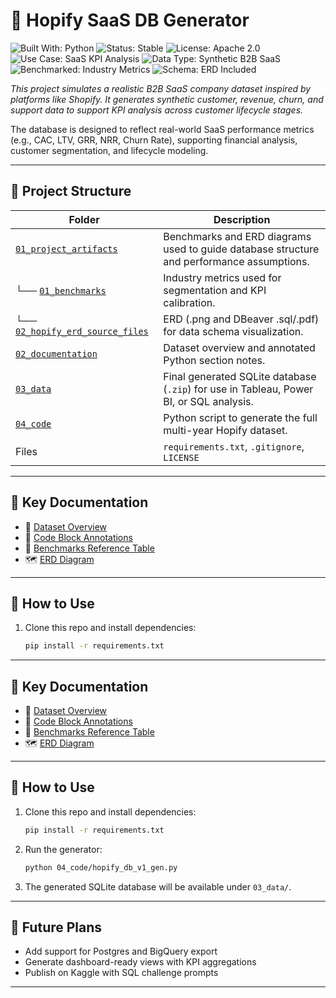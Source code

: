 # 🧪 Hopify SaaS DB Generator

![Built With: Python](https://img.shields.io/badge/Built%20With-Python-06b6d4?style=flat&labelColor=333&logo=python&logoColor=white)
![Status: Stable](https://img.shields.io/badge/Status-Stable-facc15?style=flat&labelColor=333)
![License: Apache 2.0](https://img.shields.io/badge/License-Apache%202.0-f59e0b?style=flat&labelColor=333)
![Use Case: SaaS KPI Analysis](https://img.shields.io/badge/Use%20Case-SaaS%20KPI%20Analysis-14b8a6?style=flat&labelColor=333)
![Data Type: Synthetic B2B SaaS](https://img.shields.io/badge/Data%20Type-Synthetic%20B2B%20SaaS-7dd3fc?style=flat&labelColor=333)
![Benchmarked: Industry Metrics](https://img.shields.io/badge/Benchmarked-Industry%20Metrics-6366f1?style=flat&labelColor=333)
![Schema: ERD Included](https://img.shields.io/badge/Schema-ERD%20Included-9333ea?style=flat&labelColor=333)


_This project simulates a realistic B2B SaaS company dataset inspired by platforms like Shopify. It generates synthetic customer, revenue, churn, and support data to support KPI analysis across customer lifecycle stages._

The database is designed to reflect real-world SaaS performance metrics (e.g., CAC, LTV, GRR, NRR, Churn Rate), supporting financial analysis, customer segmentation, and lifecycle modeling.

---

## 📂 Project Structure

| Folder | Description |
|--------|-------------|
| [`01_project_artifacts`](./01_project_artifacts) | Benchmarks and ERD diagrams used to guide database structure and performance assumptions. |
| └── [`01_benchmarks`](./01_project_artifacts/01_benchmarks) | Industry metrics used for segmentation and KPI calibration. |
| └── [`02_hopify_erd_source_files`](./01_project_artifacts/02_erd_source_files) | ERD (.png and DBeaver .sql/.pdf) for data schema visualization. |
| [`02_documentation`](./02_documentation) | Dataset overview and annotated Python section notes. |
| [`03_data`](./03_data) | Final generated SQLite database (`.zip`) for use in Tableau, Power BI, or SQL analysis. |
| [`04_code`](./04_code) | Python script to generate the full multi-year Hopify dataset. |
| Files | `requirements.txt`, `.gitignore`, `LICENSE` |

---

## 📘 Key Documentation

- 📄 [Dataset Overview](./02_documentation/hopify_db_dataset_overview.md)  
- 🧠 [Code Block Annotations](./02_documentation/hopify_db_gen_section_notes.md)  
- 🧮 [Benchmarks Reference Table](./01_project_artifacts/01_benchmarks/hopify_benchmarks_seg_table.csv)  
- 🗺️ [ERD Diagram](./01_project_artifacts/02_erd_source_files/hopify_v1_erd_dbeaver.png)

---

## 🔧 How to Use

1. Clone this repo and install dependencies:
   ```bash
   pip install -r requirements.txt


---

## 📘 Key Documentation

- 📄 [Dataset Overview](./02_documentation/hopify_db_dataset_overview.md)  
- 🧠 [Code Block Annotations](./02_documentation/hopify_db_gen_section_notes.md)  
- 🧮 [Benchmarks Reference Table](./01_project_artifacts/benchmarks/hopify-benchmarks-seg-table.csv)  
- 🗺️ [ERD Diagram](./01_project_artifacts/erd/hopify_v1_erd_dbeaver.png)

---

## 🔧 How to Use

1. Clone this repo and install dependencies:
   ```bash
   pip install -r requirements.txt
   ```

2. Run the generator:
   ```bash
   python 04_code/hopify_db_v1_gen.py
   ```

3. The generated SQLite database will be available under `03_data/`.

---

## 🚀 Future Plans

- Add support for Postgres and BigQuery export
- Generate dashboard-ready views with KPI aggregations
- Publish on Kaggle with SQL challenge prompts

---
